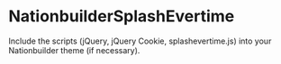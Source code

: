 # NationbuilderSplashEvertime
Include the scripts (jQuery, jQuery Cookie, splashevertime.js) into your Nationbuilder theme (if necessary).
